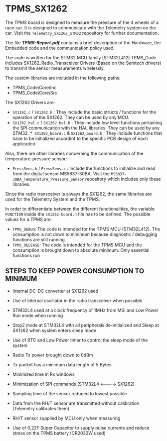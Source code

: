 # TPMS_SX1262
The TPMS board is designed to measure the pressure of the 4 wheels of a race car. It is designed to communicate with the Telemetry system on the car. Visit the ```Telemetry_SX1262_STM32``` repository for further documentation. 

The file ***TPMS-Report.pdf*** contains a brief description of the Hardware, the Embedded code and the communication policy used.

The code is written for the STM32 MCU family (STM32L412)
TPMS_Code includes SX1262_Radio_Transceiver Drivers (Based on the Semtech drivers) to transmit the sensor measurements wirelessly.


The custom libraries are included in the following paths:
- TPMS_Code\Core\Inc
- TPMS_Code\Core\Src


The SX1262 Drivers are:

* ```SX1262.c``` / ```SX1262.h``` : They include the basic structs / functions for the operation of the SX1262. They can be used by any MCU.
* ```SX1262_hal.c``` / ```SX1262_hal.h``` : They include low level functions pertaining the SPI communication with the HAL libraries. They can be used by any STM32.
*``` SX1262_board.c``` & ```SX1262_board.h``` : They include functions that have to be initialized accordinf to the specific PCB design of each application.


Also, there are other libraries concerning the communication of the temperature-pressure sensor:

* ```PressSens.h``` / ```PressSens.c``` : Include the functions to initialize and read from the digital sensor MS5837-30BA. Visit the ```MS5837-30BA_Temperature_Pressure_Sensor``` repository which includes only these libraries.


Since the radio transceiver is always the SX1262, the same libraries are used for the Telemetry System and the TPMS. 

In order to differentiate between the different functionalities, the variable ```FUNCTION``` inside the ```SX1262-board.h``` file has to be defined. The possible values for a TPMS are:

* ```TPMS_DEBUG```: The code is intended for the TPMS MCU (STM32L412). The consumption is not down to minimum because diagnostic / debugging functions are still running
* ```TPMS_RELEASE```: The code is intended for the TPMS MCU and the consumption is brought down to absolute minimum. Only essential functions run



## STEPS TO KEEP POWER CONSUMPTION TO MINIMUM
* Internal DC-DC converter at SX1262 used
* Use of internal oscillator in the radio transceiver when possible
* STM32L4 used at a clock frequency of 1MHz from MSI and Low Power Run mode when running
* Stop2 mode at STM32L4 with all peripherals de-initialized and Sleep at SX1262 when system enters sleep mode
* Use of RTC and Low Power timer to control the sleep mode of the system
* Radio Tx power brought down to 0dBm
* Tx packet has a minimum data length of 5 Bytes
* Minimized time in Rx windows
* Minimization of SPI commands (STM32L4 <----> SX1262)
* Sampling time of the sensor reduced to lowest possible
* Data from the RH/T sensor are transmitted without calibration (Telemetry calibrates them)
* RH/T sensor supplied by MCU only when measuring

* Use of 0.22F Super Capacitor to supply pulse currents and reduce stress on the TPMS battery (CR2032W used) 
